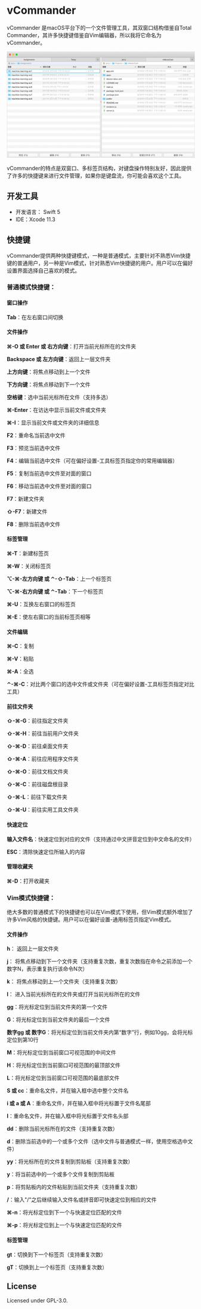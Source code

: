 # vCommander

vCommander 是macOS平台下的一个文件管理工具，其双窗口结构借鉴自Total Commander，其许多快捷键借鉴自Vim编辑器，所以我将它命名为vCommander。

![vCommander_snapshot](./vCommander_snapshot.jpg)

vCommander的特点是双窗口、多标签页结构，对键盘操作特别友好，因此提供了许多的快捷键来进行文件管理，如果你是键盘流，你可能会喜欢这个工具。

## 开发工具
* 开发语言： Swift 5
* IDE：Xcode 11.3

## 快捷键

vCommander提供两种快捷键模式，一种是普通模式，主要针对不熟悉Vim快捷键的普通用户，另一种是Vim模式，针对熟悉Vim快捷键的用户。用户可以在偏好设置界面选择自己喜欢的模式。

### 普通模式快捷键：

#### 窗口操作

**Tab**：在左右窗口间切换

#### 文件操作

**⌘-O 或 Enter 或 右方向键**：打开当前光标所在的文件夹

**Backspace 或 左方向键**：返回上一层文件夹

**上方向键**：将焦点移动到上一个文件

**下方向键**：将焦点移动到下一个文件

**空格键**：选中当前光标所在文件（支持多选）

**⌘-Enter**：在访达中显示当前文件或文件夹

**⌘-I**：显示当前文件或文件夹的详细信息

**F2**：重命名当前选中文件

**F3**：预览当前选中文件

**F4**：编辑当前选中文件（可在偏好设置-工具标签页指定你的常用编辑器）

**F5**：复制当前选中文件至对面的窗口

**F6**：移动当前选中文件至对面的窗口

**F7**：新建文件夹

**⇧-F7**：新建文件

**F8**：删除当前选中文件

#### 标签管理

**⌘-T**：新建标签页

**⌘-W**：关闭标签页

**⌥-⌘-左方向键 或 ⌃-⇧-Tab**：上一个标签页

**⌥-⌘-右方向键 或 ⌃-Tab**：下一个标签页

**⌘-U**：互换左右窗口的标签页

**⌘-E**：使左右窗口的当前标签页相等

#### 文件编辑

**⌘-C**：复制

**⌘-V**：粘贴

**⌘-A**：全选

**⌃-⌘-C**：对比两个窗口的选中文件或文件夹（可在偏好设置-工具标签页指定对比工具）

#### 前往文件夹

**⇧-⌘-G**：前往指定文件夹

**⇧-⌘-H**：前往当前用户文件夹

**⇧-⌘-D**：前往桌面文件夹

**⇧-⌘-A**：前往应用程序文件夹

**⇧-⌘-O**：前往文档文件夹

**⇧-⌘-C**：前往磁盘根目录

**⇧-⌘-L**：前往下载文件夹

**⇧-⌘-U**：前往实用工具文件夹

#### 快速定位

**输入文件名**：快速定位到对应的文件（支持通过中文拼音定位到中文命名的文件）

**ESC**：清除快速定位所输入的内容

#### 管理收藏夹

**⌘-D**：打开收藏夹

### Vim模式快捷键：

绝大多数的普通模式下的快捷键也可以在Vim模式下使用，但Vim模式额外增加了许多Vim风格的快捷键。用户可以在偏好设置-通用标签页指定Vim模式。

#### 文件操作

**h**： 返回上一层文件夹

**j**： 将焦点移动到下一个文件夹（支持重复次数，重复次数指在命令之前添加一个数字N，表示重复执行该命令N次）

**k**： 将焦点移动到上一个文件夹（支持重复次数）

**l**： 进入当前光标所在的文件夹或打开当前光标所在的文件

**gg**：将光标定位到当前文件夹的第一个文件

**G**：将光标定位到当前文件夹的最后一个文件

**数字gg 或 数字G**：将光标定位到当前文件夹内第“数字”行，例如10gg，会将光标定位到第10行

**M**：将光标定位到当前窗口可视范围的中间文件

**H**：将光标定位到当前窗口可视范围的最顶部文件

**L**：将光标定位到当前窗口可视范围的最底部文件

**S 或 cc**：重命名文件，并在输入框中选中整个文件名

**i 或 a 或 A**：重命名文件，并在输入框中将光标置于文件名尾部

**I**：重命名文件，并在输入框中将光标置于文件名头部

**dd**：删除当前光标所在的文件（支持重复次数）

**d**：删除当前选中的一个或多个文件（选中文件与普通模式一样，使用空格选中文件）

**yy**：将光标所在的文件复制到剪贴板（支持重复次数）

**y**：将当前选中的一个或多个文件复制到剪贴板

**p**：将剪贴板内的文件粘贴到当前文件夹（支持重复次数）

**/**：输入"/"之后继续输入文件名或拼音即可快速定位到相应的文件

**⌘-n**：将光标定位到下一个与快速定位匹配的文件

**⌘-p**：将光标定位到上一个与快速定位匹配的文件

#### 标签管理

**gt**：切换到下一个标签页（支持重复次数）

**gT**：切换到上一个标签页（支持重复次数）

## License

Licensed under GPL-3.0.














